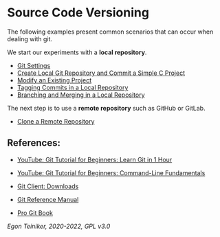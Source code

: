 # Source Code Versioning

The following examples present common scenarios that can occur when dealing with git.

We start our experiments with a **local repository**.

* [Git Settings](doc/GitSettings.md)
* [Create Local Git Repository and Commit a Simple C Project](doc/CreateGitRepositoryAndCommitProject.md)
* [Modify an Existing Project](doc/ModifyProjectFiles.md)
* [Tagging Commits in a Local Repository](doc/TaggingLocalRepository.md)
* [Branching and Merging in a Local Repository](doc/BranchingLocalRepository.md)


The next step is to use a **remote repository** such as GitHub or GitLab.

* [Clone a Remote Repository](doc/CloneRemoteRepository.md)




## References:
* [YouTube: Git Tutorial for Beginners: Learn Git in 1 Hour](https://youtu.be/8JJ101D3knE)
* [YouTube: Git Tutorial for Beginners: Command-Line Fundamentals](https://youtu.be/HVsySz-h9r4)


* [Git Client: Downloads](https://git-scm.com/downloads)
* [Git Reference Manual](https://git-scm.com/docs)
* [Pro Git Book](https://git-scm.com/book/en/v2)

*Egon Teiniker, 2020-2022, GPL v3.0*
